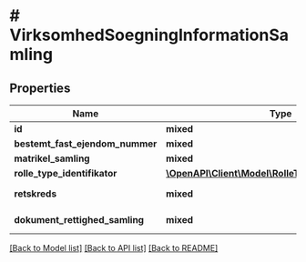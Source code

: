 # # VirksomhedSoegningInformationSamling

## Properties

Name | Type | Description | Notes
------------ | ------------- | ------------- | -------------
**id** | **mixed** | CVR-nummer. |
**bestemt_fast_ejendom_nummer** | **mixed** | BFE-nummer. | [optional]
**matrikel_samling** | **mixed** | Liste af matrikler | [optional]
**rolle_type_identifikator** | [**\OpenAPI\Client\Model\RolleTypeIdentifikatorEnum**](RolleTypeIdentifikatorEnum.md) |  |
**retskreds** | **mixed** | Den af de tidligere 82 retskredse. |
**dokument_rettighed_samling** | **mixed** | Samling af dokumentrettigheder |

[[Back to Model list]](../../README.md#models) [[Back to API list]](../../README.md#endpoints) [[Back to README]](../../README.md)
